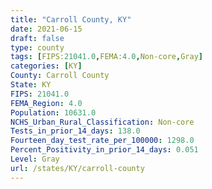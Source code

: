 ```yaml
---
title: "Carroll County, KY"
date: 2021-06-15
draft: false
type: county
tags: [FIPS:21041.0,FEMA:4.0,Non-core,Gray]
categories: [KY]
County: Carroll County
State: KY
FIPS: 21041.0
FEMA_Region: 4.0
Population: 10631.0
NCHS_Urban_Rural_Classification: Non-core
Tests_in_prior_14_days: 138.0
Fourteen_day_test_rate_per_100000: 1298.0
Percent_Positivity_in_prior_14_days: 0.051
Level: Gray
url: /states/KY/carroll-county
---
```



